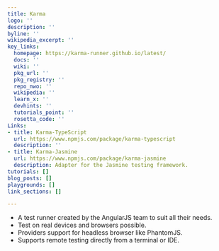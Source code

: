 ```yaml
---
title: Karma
logo: ''
description: ''
byline: ''
wikipedia_excerpt: ''
key_links:
  homepage: https://karma-runner.github.io/latest/
  docs: ''
  wiki: ''
  pkg_url: ''
  pkg_registry: ''
  repo_nwo: ''
  wikipedia: ''
  learn_x: ''
  devhints: ''
  tutorials_point: ''
  rosetta_code: ''
Links:
- title: Karma-TypeScript
  url: https://www.npmjs.com/package/karma-typescript
  description: ''
- title: Karma-Jasmine
  url: https://www.npmjs.com/package/karma-jasmine
  description: Adapter for the Jasmine testing framework.
tutorials: []
blog_posts: []
playgrounds: []
link_sections: []

---
```

- A test runner created by the AngularJS team to suit all their needs.
- Test on real devices and browsers possible.
- Providers support for headless browser like PhantomJS.
- Supports remote testing directly from a terminal or IDE.
